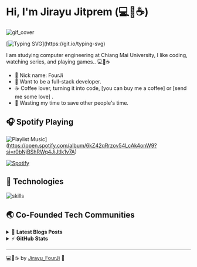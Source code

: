 # Hi, I'm Jirayu Jitprem (💻💖☕)

![gif_cover](https://github.com/jirayu123za/jirayu123za/assets/76035470/9717ba14-2ff8-4112-9b8b-0ddda3d40c4a)

[![Typing SVG](https://readme-typing-svg.herokuapp.com?font=comfortaa&color=016EEA&size=24&width=500&lines=I+am+studying+computer+engineering;I+like+coding...+watching+series;And+playing+games..;Nice+to+meet+you...)](https://git.io/typing-svg)

I am studying computer engineering at Chiang Mai University, I like coding, watching series, and playing games.. 💻💖☕

- 💝 Nick name: FourJi
- 💼 Want to be a full-stack developer.
- ☕ Coffee lover, turning it into code, [you can buy me a coffee] <!--(https://buymeacoff.ee/warengonzaga)--> or [send me some love] <!--(https://github.com/sponsors/warengonzaga)-->.
- 🎯 Wasting my time to save other people's time.

## 🎧 Spotify Playing

![Playlist Music](https://img.shields.io/badge/Playlist%20Music-%231DB954.svg?&style=flat-square&logo=spotify&logoColor=white)](https://open.spotify.com/album/6kZ42qRrzov54LcAk4onW9?si=r0bNjBShRWq4JiJtlk1v7A)

[![Spotify](https://readme-spotify.FourJi.com/api/spotify)](https://open.spotify.com/track/4OAuvHryIVv4kMDNSLuPt6?si=6bb7e704d67645da)

## 🔧 Technologies

![skills](https://skillicons.dev/icons?i=html,css,js,ts,php,nodejs,react,mongodb,mysql,py,docker,git,figma,vscode&theme=light)

## 🌏 Co-Founded Tech Communities

<!-- markdownlint-disable MD033 -->

<details>
    <summary>&#128240 <b>Latest Blogs Posts</b></summary><br/>

<!-- BLOG-POST-LIST:START -->

- [Deploy Next.js App to GitHub Pages with new GitHub Actions](https://blog.warengonzaga.com/deploy-nextjs-app-to-github-pages-with-new-github-actions)

<!-- BLOG-POST-LIST:END -->

</details>

<details>
    <summary>&#9889 <b>GitHub Stats</b></summary><br/>

[![Jirayu123za Github Stats](https://readme-stats.warengonzaga.com/api?username=jirayu123za&show_icons=true&count_private=true)](https://github.com/jirayu123za/github-readme-stats) [![Top Language](https://readme-stats.warengonzaga.com/api/top-langs?username=jirayu123za&layout=compact)](https://github.com/warengonzaga/github-readme-stats)

</details>

---

💻💖☕ by [Jirayu_FourJi](https://github.com/jirayu123za) 🙏
